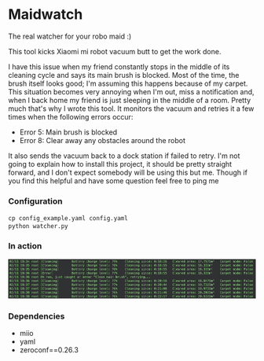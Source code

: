 # Maidwatch
The real watcher for your robo maid :)

This tool kicks Xiaomi mi robot vacuum butt to get the work done.

I have this issue when my friend constantly stops in the middle of its cleaning cycle and says its main brush is blocked. Most of the time, the brush itself looks good; I'm assuming this happens because of my carpet. This situation becomes very annoying when I'm out, miss a notification and, when I back home my friend is just sleeping in the middle of a room. 
Pretty much that's why I wrote this tool. It monitors the vacuum and retries it a few times when the following errors occur:
- Error 5: Main brush is blocked
- Error 8: Clear away any obstacles around the robot

It also sends the vacuum back to a dock station if failed to retry.
I'm not going to explain how to install this project, it should be pretty straight forward, and I don't expect somebody will be using this but me. Though if you find this helpful and have some question feel free to ping me

### Configuration
```shell script
cp config_example.yaml config.yaml
python watcher.py
```

### In action
![sampleone](https://github.com/rooty0/maidwatch/blob/master/sample1.png?raw=true)

### Dependencies
- miio
- yaml
- zeroconf==0.26.3